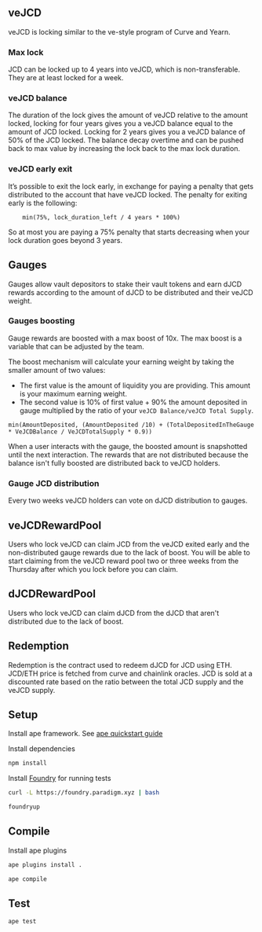 ## veJCD

veJCD is locking similar to the ve-style program of Curve and Yearn. 

### Max lock

JCD can be locked up to 4 years into veJCD, which is non-transferable. They are at least locked for a week.

### veJCD balance

The duration of the lock gives the amount of veJCD relative to the amount locked, locking for four years gives you a veJCD balance equal to the amount of JCD locked. Locking for 2 years gives you a veJCD balance of 50% of the JCD locked.
The balance decay overtime and can be pushed back to max value by increasing the lock back to the max lock duration.


### veJCD early exit
It’s possible to exit the lock early, in exchange for paying a penalty that gets distributed to the account that have veJCD locked. The penalty for exiting early is the following: 
```
    min(75%, lock_duration_left / 4 years * 100%)
```
So at most you are paying a 75% penalty that starts decreasing when your lock duration goes beyond 3 years.

## Gauges

Gauges allow vault depositors to stake their vault tokens and earn dJCD rewards according to the amount of dJCD to be distributed and their veJCD weight.

### Gauges boosting

Gauge rewards are boosted with a max boost of 10x. The max boost is a variable that can be adjusted by the team.

The boost mechanism will calculate your earning weight by taking the smaller amount of two values:
- The first value is the amount of liquidity you are providing. This amount is your maximum earning weight.
- The second value is 10% of first value + 90% the amount deposited in gauge multiplied by the ratio of your `veJCD Balance/veJCD Total Supply`.
```
min(AmountDeposited, (AmountDeposited /10) + (TotalDepositedInTheGauge * VeJCDBalance / VeJCDTotalSupply * 0.9))
```
When a user interacts with the gauge, the boosted amount is snapshotted until the next interaction.
The rewards that are not distributed because the balance isn't fully boosted are distributed back to veJCD holders.

### Gauge JCD distribution

Every two weeks veJCD holders can vote on dJCD distribution to gauges.

## veJCDRewardPool

Users who lock veJCD can claim JCD from the veJCD exited early and the non-distributed gauge rewards due to the lack of boost.
You will be able to start claiming from the veJCD reward pool two or three weeks from the Thursday after which you lock before you can claim.


## dJCDRewardPool

Users who lock veJCD can claim dJCD from the dJCD that aren't distributed due to the lack of boost.

## Redemption

Redemption is the contract used to redeem dJCD for JCD using ETH. JCD/ETH price is fetched from curve and chainlink oracles. JCD is sold at a discounted rate based on the ratio between the total JCD supply and the veJCD supply.

## Setup

Install ape framework. See [ape quickstart guide](https://docs.apeworx.io/ape/stable/userguides/quickstart.html)

Install dependencies
```bash
npm install
```

Install [Foundry](https://github.com/foundry-rs/foundry) for running tests
```bash
curl -L https://foundry.paradigm.xyz | bash
```

```bash
foundryup
```

## Compile

Install ape plugins
```bash
ape plugins install .
```

```bash
ape compile
```

## Test

```bash
ape test
```
